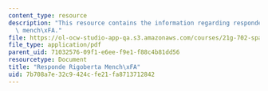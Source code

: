```yaml
---
content_type: resource
description: "This resource contains the information regarding responde rigoberta\
  \ mench\xFA."
file: https://ol-ocw-studio-app-qa.s3.amazonaws.com/courses/21g-702-spanish-ii-spring-2004/7b708a7e32c9424cfe21fa8713712842_MIT21G_702S04_rigo.pdf
file_type: application/pdf
parent_uid: 71032576-09f1-e6ee-f9e1-f88c4b81dd56
resourcetype: Document
title: "Responde Rigoberta Mench\xFA"
uid: 7b708a7e-32c9-424c-fe21-fa8713712842
---
```

